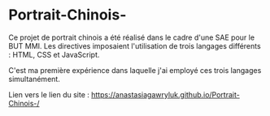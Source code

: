 # Portrait-Chinois-

Ce projet de portrait chinois a été réalisé dans le cadre d'une SAE pour le BUT MMI. Les directives imposaient l'utilisation de trois langages différents : HTML, CSS et JavaScript.

C'est ma première expérience dans laquelle j'ai employé ces trois langages simultanément.


Lien vers le lien du site : 
https://anastasiagawryluk.github.io/Portrait-Chinois-/

